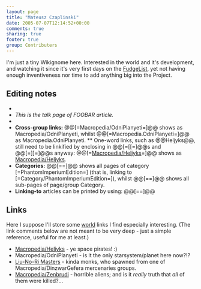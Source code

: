 ```yaml
---
layout: page
title: "Mateusz Czaplinski"
date: 2005-07-07T12:14:52+00:00
comments: true
sharing: true
footer: true
group: Contributers
---
```


I'm just a tiny Wikignome here. Interested in the world and it's development, and watching it since it's very first days on the [FudgeList](http://fudge.phoenyx.net), yet not having enough inventiveness nor time to add anything big into the Project.

## Editing notes
* 
* *This is the talk page of FOOBAR article.*
*
* **Cross-group links:** @@[=Macropedia/OdniPlanyeti=]@@ shows as Macropedia/OdniPlanyeti, whilst @@[=Macropedia.OdniPlanyeti=]@@ as Macropedia.OdniPlanyeti.
** One-word links, such as @@Heljyks@@, still need to be linkified by enclosing in @@[=[[=]@@s and @@[=]]=]@@s anyway: @@[=[Macropedia/Heljyks](/macropedia/heljyks)=]@@ shows as [Macropedia/Heljyks](/macropedia/heljyks).
* **Categories:** @@[==]@@ shows all pages of category [=PhantomImperiumEdition=] (that is, linking to [=Category/PhantomImperiumEdition=]), whilst @@[==]@@ shows all sub-pages of page/group Category.
* **Linking-to** articles can be printed by using: @@[==]@@

## Links
Here I suppose I'll store some [world](/contributers/macropedia) links I find especially interesting. (The link comments below are not meant to be very deep - just a simple reference, useful for me at least.)
* [Macropedia/Heljyks](/macropedia/heljyks) - ye space pirates! :)
* Macropedia/OdniPlanyeti - is it the only starsystem/planet here now?!?
* [Liu-No-Ri Masters](/macropedia/liu-no-ri-masters) - kinda monks, who spawned from one of Macropedia/DinzwarGefera mercenaries groups.
* [Macropedia/Zenbrudi](/macropedia/zenbrudi) - horrible aliens; and is it *really* truth that *all* of them were killed?...
